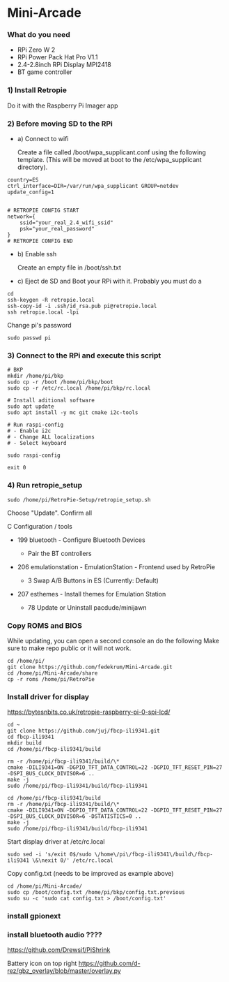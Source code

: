 # Mini-Arcade

### What do you need

- RPi Zero W 2
- RPi Power Pack Hat Pro V1.1
- 2.4-2.8inch RPi Display MPI2418
- BT game controller

### 1) Install Retropie

Do it with the Raspberry Pi Imager app

### 2) Before moving SD to the RPi

- a) Connect to wifi

  Create a file called /boot/wpa_supplicant.conf using the following template. (This will be moved at boot to the /etc/wpa_supplicant directory).

```
country=ES
ctrl_interface=DIR=/var/run/wpa_supplicant GROUP=netdev
update_config=1


# RETROPIE CONFIG START
network={
    ssid="your_real_2.4_wifi_ssid"
    psk="your_real_password"
}
# RETROPIE CONFIG END
```

- b) Enable ssh

  Create an empty file in /boot/ssh.txt

- c) Eject de SD and Boot your RPi with it.
  Probably you must do a

```
cd
ssh-keygen -R retropie.local
ssh-copy-id -i .ssh/id_rsa.pub pi@retropie.local
ssh retropie.local -lpi
```

Change pi's password

```
sudo passwd pi
```

### 3) Connect to the RPi and execute this script

```
# BKP
mkdir /home/pi/bkp
sudo cp -r /boot /home/pi/bkp/boot
sudo cp -r /etc/rc.local /home/pi/bkp/rc.local

# Install aditional software
sudo apt update
sudo apt install -y mc git cmake i2c-tools

# Run raspi-config
# - Enable i2c
# - Change ALL localizations
# - Select keyboard

sudo raspi-config

exit 0
```

### 4) Run retropie_setup

```
sudo /home/pi/RetroPie-Setup/retropie_setup.sh
```

Choose "Update". Confirm all

C Configuration / tools

- 199 bluetooth - Configure Bluetooth Devices

  - Pair the BT controllers

- 206 emulationstation - EmulationStation - Frontend used by RetroPie

  - 3 Swap A/B Buttons in ES (Currently: Default)

- 207 esthemes - Install themes for Emulation Station

  - 78 Update or Uninstall pacdude/minijawn

### Copy ROMS and BIOS

While updating, you can open a second console an do the following
Make sure to make repo public or it will not work.

```
cd /home/pi/
git clone https://github.com/fedekrum/Mini-Arcade.git
cd /home/pi/Mini-Arcade/share
cp -r roms /home/pi/RetroPie
```

### Install driver for display

https://bytesnbits.co.uk/retropie-raspberry-pi-0-spi-lcd/

```
cd ~
git clone https://github.com/juj/fbcp-ili9341.git
cd fbcp-ili9341
mkdir build
cd /home/pi/fbcp-ili9341/build

rm -r /home/pi/fbcp-ili9341/build/\*
cmake -DILI9341=ON -DGPIO_TFT_DATA_CONTROL=22 -DGPIO_TFT_RESET_PIN=27 -DSPI_BUS_CLOCK_DIVISOR=6 ..
make -j
sudo /home/pi/fbcp-ili9341/build/fbcp-ili9341

cd /home/pi/fbcp-ili9341/build
rm -r /home/pi/fbcp-ili9341/build/\*
cmake -DILI9341=ON -DGPIO_TFT_DATA_CONTROL=22 -DGPIO_TFT_RESET_PIN=27 -DSPI_BUS_CLOCK_DIVISOR=6 -DSTATISTICS=0 ..
make -j
sudo /home/pi/fbcp-ili9341/build/fbcp-ili9341
```

Start display driver at /etc/rc.local

```
sudo sed -i 's/exit 0$/sudo \/home\/pi\/fbcp-ili9341\/build\/fbcp-ili9341 \&\nexit 0/' /etc/rc.local
```

Copy config.txt (needs to be improved as example above)

```
cd /home/pi/Mini-Arcade/
sudo cp /boot/config.txt /home/pi/bkp/config.txt.previous
sudo su -c 'sudo cat config.txt > /boot/config.txt'
```

### install gpionext

### install bluetooth audio ????

https://github.com/Drewsif/PiShrink

Battery icon on top right
https://github.com/d-rez/gbz_overlay/blob/master/overlay.py

```

```
